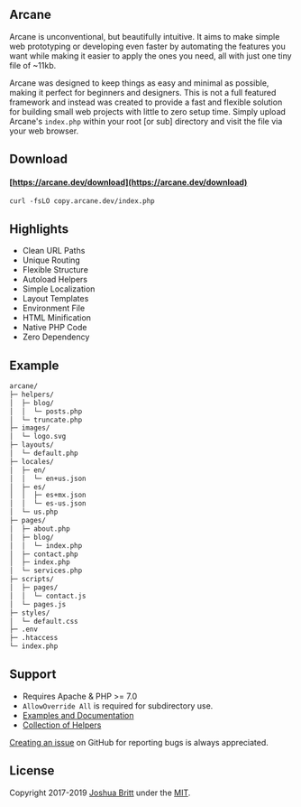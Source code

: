 ## Arcane

Arcane is unconventional, but beautifully intuitive. It aims to make simple web prototyping or developing even faster by automating the features you want while making it easier to apply the ones you need, all with just one tiny file of ~11kb.

Arcane was designed to keep things as easy and minimal as possible, making it perfect for beginners and designers. This is not a full featured framework and instead was created to provide a fast and flexible solution for building small web projects with little to zero setup time. Simply upload Arcane's `index.php` within your root [or sub] directory and visit the file via your web browser.

## Download

#### [https://arcane.dev/download](https://arcane.dev/download)

``` shell
curl -fsLO copy.arcane.dev/index.php
```

## Highlights

- Clean URL Paths
- Unique Routing
- Flexible Structure
- Autoload Helpers
- Simple Localization
- Layout Templates
- Environment File
- HTML Minification
- Native PHP Code
- Zero Dependency

## Example

``` txt
arcane/
├─ helpers/
│  ├─ blog/
│  │  └─ posts.php
│  └─ truncate.php
├─ images/
│  └─ logo.svg
├─ layouts/
│  └─ default.php
├─ locales/
│  ├─ en/
│  │  └─ en+us.json
│  ├─ es/
│  │  ├─ es+mx.json
│  │  └─ es-us.json
│  └─ us.php
├─ pages/
│  ├─ about.php
│  ├─ blog/
│  │  └─ index.php
│  ├─ contact.php
│  ├─ index.php
│  └─ services.php
├─ scripts/
│  ├─ pages/
│  │  └─ contact.js
│  └─ pages.js
├─ styles/
│  └─ default.css
├─ .env
├─ .htaccess
└─ index.php
```

## Support

- Requires Apache & PHP >= 7.0
- `AllowOverride All` is required for subdirectory use.
- [Examples and Documentation](MANUAL.md)
- [Collection of Helpers](https://github.com/MEDIA76/helpers)

[Creating an issue](https://github.com/MEDIA76/arcane/issues) on GitHub for reporting bugs is always appreciated.

## License

Copyright 2017-2019 [Joshua Britt](https://github.com/capachow) under the [MIT](LICENSE.md).
